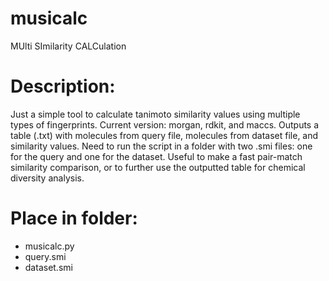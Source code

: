 # musicalc
MUlti SImilarity CALCulation

# Description: #
Just a simple tool to calculate tanimoto similarity values using multiple types of fingerprints. Current version: morgan, rdkit, and maccs. Outputs a table (.txt) with molecules from query file, molecules from dataset file, and similarity values. Need to run the script in a folder with two .smi files: one for the query and one for the dataset. Useful to make a fast pair-match similarity comparison, or to further use the outputted table for chemical diversity analysis.

# Place in folder: #
* musicalc.py 
* query.smi
* dataset.smi

